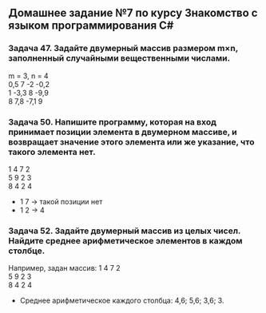 ## Домашнее задание №7 по курсу Знакомство с языком программирования С#

### Задача 47. Задайте двумерный массив размером m×n, заполненный случайными вещественными числами.
 m = 3, n = 4   
 0,5 7 -2 -0,2  
 1 -3,3 8 -9,9  
 8 7,8 -7,1 9  

### Задача 50. Напишите программу, которая на вход принимает позиции элемента в двумерном массиве, и возвращает значение этого элемента или же указание, что такого элемента нет.
  1 4 7 2  
  5 9 2 3  
  8 4 2 4  
* 1 7 -> такой позиции нет
* 1 2 -> 4

### Задача 52. Задайте двумерный массив из целых чисел. Найдите среднее арифметическое элементов в каждом столбце.
  Например, задан массив:
  1 4 7 2   
  5 9 2 3     
  8 4 2 4     
* Среднее арифметическое каждого столбца: 4,6; 5,6; 3,6; 3.  
